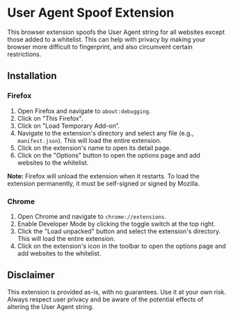 # User Agent Spoof Extension

This browser extension spoofs the User Agent string for all websites except those added to a whitelist. This can help with privacy by making your browser more difficult to fingerprint, and also circumvent certain restrictions.

## Installation

### Firefox

1. Open Firefox and navigate to `about:debugging`.
2. Click on "This Firefox".
3. Click on "Load Temporary Add-on”.
4. Navigate to the extension's directory and select any file (e.g., `manifest.json`). This will load the entire extension.
5. Click on the extension's name to open its detail page.
6. Click on the "Options" button to open the options page and add websites to the whitelist.

**Note:** Firefox will unload the extension when it restarts. To load the extension permanently, it must be self-signed or signed by Mozilla.

### Chrome

1. Open Chrome and navigate to `chrome://extensions`.
2. Enable Developer Mode by clicking the toggle switch at the top right.
3. Click the "Load unpacked" button and select the extension's directory. This will load the entire extension.
4. Click on the extension's icon in the toolbar to open the options page and add websites to the whitelist.

## Disclaimer

This extension is provided as-is, with no guarantees. Use it at your own risk. Always respect user privacy and be aware of the potential effects of altering the User Agent string. 
